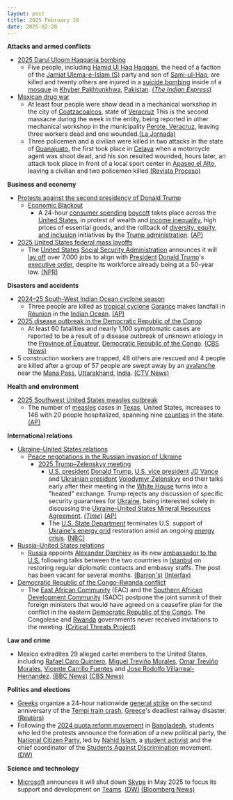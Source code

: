 ```yaml
---
layout: post
title: 2025 February 28
date: 2025-02-28
---
```



**Attacks and armed conflicts**

* [2025 Darul Uloom Haqqania bombing](https://en.wikipedia.org/wiki/2025_Darul_Uloom_Haqqania_bombing "2025 Darul Uloom Haqqania bombing")
  + Five people, including [Hamid Ul Haq Haqqani](https://en.wikipedia.org/wiki/Hamid_Ul_Haq_Haqqani "Hamid Ul Haq Haqqani"), the head of a faction of the [Jamiat Ulema-e-Islam (S)](https://en.wikipedia.org/wiki/Jamiat_Ulema-e-Islam_%28S%29 "Jamiat Ulema-e-Islam (S)") party and son of [Sami-ul-Haq](https://en.wikipedia.org/wiki/Sami-ul-Haq "Sami-ul-Haq"), are killed and twenty others are injured in a [suicide bombing](https://en.wikipedia.org/wiki/Suicide_bombing "Suicide bombing") inside of a [mosque](https://en.wikipedia.org/wiki/Mosque "Mosque") in [Khyber Pakhtunkhwa](https://en.wikipedia.org/wiki/Khyber_Pakhtunkhwa "Khyber Pakhtunkhwa"), [Pakistan](https://en.wikipedia.org/wiki/Pakistan "Pakistan"). [(*The Indian Express*)](https://indianexpress.com/article/pakistan/injured-blast-islamic-seminary-training-taliban-9861319/)
* [Mexican drug war](https://en.wikipedia.org/wiki/Mexican_drug_war "Mexican drug war")
  + At least four people were show dead in a mechanical workshop in the city of [Coatzacoalcos](https://en.wikipedia.org/wiki/Coatzacoalcos "Coatzacoalcos"), state of [Veracruz](https://en.wikipedia.org/wiki/Veracruz "Veracruz") This is the second massacre during the week in the entity, being reported in other mechanical workshop in the municipality [Perote, Veracruz](https://en.wikipedia.org/wiki/Perote%2C_Veracruz "Perote, Veracruz"), leaving three workers dead and one wounded.[(La Jornada)](https://www.jornada.com.mx/noticia/2025/02/26/estados/matan-a-tres-en-ataque-armado-en-taller-mecanico-de-veracruz)
  + Three policemen and a civilian were killed in two attacks in the state of [Guanajuato](https://en.wikipedia.org/wiki/Guanajuato "Guanajuato"), the first took place in [Celaya](https://en.wikipedia.org/wiki/Celaya "Celaya") when a motorcycle agent was shoot dead, and his son resulted wounded, hours later, an attack took place in front of a local sport center in [Apaseo el Alto](https://en.wikipedia.org/wiki/Apaseo_el_Alto "Apaseo el Alto"), leaving a civilian and two policemen killed.[(Revista Proceso)](https://www.proceso.com.mx/nacional/estados/2025/2/28/van-tres-policias-asesinados-en-ataques-armados-dirigidos-en-las-ultimas-24-horas-en-guanajuato-346462.html)

**Business and economy**

* [Protests against the second presidency of Donald Trump](https://en.wikipedia.org/wiki/Protests_against_the_second_presidency_of_Donald_Trump "Protests against the second presidency of Donald Trump")
  + [Economic Blackout](https://en.wikipedia.org/wiki/Economic_Blackout "Economic Blackout")
    - A 24-hour [consumer spending](https://en.wikipedia.org/wiki/Consumer_spending "Consumer spending") [boycott](https://en.wikipedia.org/wiki/Boycott "Boycott") takes place across the [United States](https://en.wikipedia.org/wiki/United_States "United States"), in protest of wealth and [income inequality](https://en.wikipedia.org/wiki/Income_distribution "Income distribution"), high prices of essential goods, and the rollback of [diversity, equity, and inclusion](https://en.wikipedia.org/wiki/Diversity%2C_equity%2C_and_inclusion "Diversity, equity, and inclusion") initiatives by the [Trump administration](https://en.wikipedia.org/wiki/Second_presidency_of_Donald_Trump "Second presidency of Donald Trump"). [(AP)](https://apnews.com/article/feb-28-economic-blackout-2025-d6b0bf2d1c989ee3071016e36598d76c)
* [2025 United States federal mass layoffs](https://en.wikipedia.org/wiki/2025_United_States_federal_mass_layoffs "2025 United States federal mass layoffs")
  + The [United States](https://en.wikipedia.org/wiki/United_States "United States") [Social Security Administration](https://en.wikipedia.org/wiki/Social_Security_Administration "Social Security Administration") announces it will [lay off](https://en.wikipedia.org/wiki/Layoff "Layoff") over 7,000 jobs to align with [President](https://en.wikipedia.org/wiki/U.S._President "U.S. President") [Donald Trump](https://en.wikipedia.org/wiki/Donald_Trump "Donald Trump")'s [executive order](https://en.wikipedia.org/wiki/Executive_order "Executive order"), despite its workforce already being at a 50-year low. [(NPR)](https://www.npr.org/2025/02/28/nx-s1-5296986/trump-worker-cuts-social-security-administration)

**Disasters and accidents**

* [2024–25 South-West Indian Ocean cyclone season](https://en.wikipedia.org/wiki/2024%E2%80%9325_South-West_Indian_Ocean_cyclone_season "2024–25 South-West Indian Ocean cyclone season")
  + Three people are killed as [tropical cyclone](https://en.wikipedia.org/wiki/Tropical_cyclone "Tropical cyclone") [Garance](https://en.wikipedia.org/wiki/2024%E2%80%9325_South-West_Indian_Ocean_cyclone_season#Intense_Tropical_Cyclone_Garance "2024–25 South-West Indian Ocean cyclone season") makes landfall in [Réunion](https://en.wikipedia.org/wiki/R%C3%A9union "Réunion") in the [Indian Ocean](https://en.wikipedia.org/wiki/Indian_Ocean "Indian Ocean"). [(AP)](https://apnews.com/article/reunion-island-cyclone-garance-damages-d20ddf429639502e67f97089626bc7ec)
* [2025 disease outbreak in the Democratic Republic of the Congo](https://en.wikipedia.org/wiki/2025_disease_outbreak_in_the_Democratic_Republic_of_the_Congo "2025 disease outbreak in the Democratic Republic of the Congo")
  + At least 60 fatalities and nearly 1,100 symptomatic cases are reported to be a result of a disease outbreak of unknown etiology in the [Province of Équateur](https://en.wikipedia.org/wiki/Province_of_%C3%89quateur "Province of Équateur"), [Democratic Republic of the Congo](https://en.wikipedia.org/wiki/Democratic_Republic_of_the_Congo "Democratic Republic of the Congo"). [(CBS News)](https://www.cbsnews.com/news/congo-mystery-disease-deaths-who-investigation-deepens/)
* 5 construction workers are trapped, 48 others are rescued and 4 people are killed after a group of 57 people are swept away by an [avalanche](https://en.wikipedia.org/wiki/Avalanche "Avalanche") near the [Mana Pass](https://en.wikipedia.org/wiki/Mana_Pass "Mana Pass"), [Uttarakhand](https://en.wikipedia.org/wiki/Uttarakhand "Uttarakhand"), [India](https://en.wikipedia.org/wiki/India "India"). [(CTV News)](https://www.ctvnews.ca/world/article/at-least-4-construction-workers-are-killed-in-an-avalanche-in-northern-india/)

**Health and environment**

* [2025 Southwest United States measles outbreak](https://en.wikipedia.org/wiki/2025_Southwest_United_States_measles_outbreak "2025 Southwest United States measles outbreak")
  + The number of [measles](https://en.wikipedia.org/wiki/Measles "Measles") cases in [Texas](https://en.wikipedia.org/wiki/Texas "Texas"), United States, increases to 146 with 20 people hospitalized, spanning nine [counties](https://en.wikipedia.org/wiki/List_of_counties_in_Texas "List of counties in Texas") in the state. [(AP)](https://apnews.com/article/measles-outbreak-texas-vaccination-rfk-7e1df8310d6e139010ab7f4e4069c199)

**International relations**

* [Ukraine–United States relations](https://en.wikipedia.org/wiki/Ukraine%E2%80%93United_States_relations "Ukraine–United States relations")
  + [Peace negotiations in the Russian invasion of Ukraine](https://en.wikipedia.org/wiki/Peace_negotiations_in_the_Russian_invasion_of_Ukraine "Peace negotiations in the Russian invasion of Ukraine")
    - [2025 Trump–Zelenskyy meeting](https://en.wikipedia.org/wiki/2025_Trump%E2%80%93Zelenskyy_meeting "2025 Trump–Zelenskyy meeting")
      * [U.S. president](https://en.wikipedia.org/wiki/U.S._president "U.S. president") [Donald Trump](https://en.wikipedia.org/wiki/Donald_Trump "Donald Trump"), [U.S. vice president](https://en.wikipedia.org/wiki/U.S._vice_president "U.S. vice president") [JD Vance](https://en.wikipedia.org/wiki/JD_Vance "JD Vance") and [Ukrainian president](https://en.wikipedia.org/wiki/President_of_Ukraine "President of Ukraine") [Volodymyr Zelenskyy](https://en.wikipedia.org/wiki/Volodymyr_Zelenskyy "Volodymyr Zelenskyy") end their talks early after their meeting in the [White House](https://en.wikipedia.org/wiki/White_House "White House") turns into a "heated" exchange. Trump rejects any discussion of specific security guarantees for [Ukraine](https://en.wikipedia.org/wiki/Ukraine "Ukraine"), being interested solely in discussing the [Ukraine–United States Mineral Resources Agreement](https://en.wikipedia.org/wiki/Ukraine%E2%80%93United_States_Mineral_Resources_Agreement "Ukraine–United States Mineral Resources Agreement"). [(*Time*)](https://time.com/7262883/trump-zelensky-meeting/) [(AP)](https://apnews.com/article/zelenskyy-security-guarantees-trump-meeting-washington-eebdf97b663c2cdc9e51fa346b09591d)
      * The [U.S. State Department](https://en.wikipedia.org/wiki/United_States_Department_of_State "United States Department of State") terminates U.S. support of [Ukraine's energy grid](https://en.wikipedia.org/wiki/Energy_in_Ukraine "Energy in Ukraine") restoration amid an ongoing [energy crisis](https://en.wikipedia.org/wiki/Ukrainian_energy_crisis "Ukrainian energy crisis"). [(NBC)](https://www.nbcnews.com/politics/state-department-terminates-us-support-ukraine-energy-grid-restoration-rcna194259)
* [Russia–United States relations](https://en.wikipedia.org/wiki/Russia%E2%80%93United_States_relations "Russia–United States relations")
  + [Russia](https://en.wikipedia.org/wiki/Russia "Russia") appoints [Alexander Darchiev](https://en.wikipedia.org/wiki/Alexander_Darchiev "Alexander Darchiev") as its new [ambassador to the U.S.](https://en.wikipedia.org/wiki/List_of_ambassadors_of_Russia_to_the_United_States "List of ambassadors of Russia to the United States") following talks between the two countries in [Istanbul](https://en.wikipedia.org/wiki/Istanbul "Istanbul") on restoring regular diplomatic contacts and embassy staffs. The post has been vacant for several months. [(Barron's)](https://www.barrons.com/news/russia-names-new-ambassador-to-us-after-istanbul-talks-e9993f36) [(Interfax)](https://interfax.com/newsroom/top-stories/110109/)
* [Democratic Republic of the Congo–Rwanda conflict](https://en.wikipedia.org/wiki/Democratic_Republic_of_the_Congo%E2%80%93Rwanda_conflict_%282022%E2%80%93present%29 "Democratic Republic of the Congo–Rwanda conflict (2022–present)")
  + The [East African Community](https://en.wikipedia.org/wiki/East_African_Community "East African Community") (EAC) and the [Southern African Development Community](https://en.wikipedia.org/wiki/Southern_African_Development_Community "Southern African Development Community") (SADC) postpone the joint summit of their foreign ministers that would have agreed on a ceasefire plan for the conflict in the eastern [Democratic Republic of the Congo](https://en.wikipedia.org/wiki/Democratic_Republic_of_the_Congo "Democratic Republic of the Congo"). The Congolese and [Rwanda](https://en.wikipedia.org/wiki/Rwanda "Rwanda") governments never received invitations to the meeting. [(Critical Threats Project)](https://www.criticalthreats.org/briefs/congo-war-security-review/congo-war-security-review-february-28-2025)

**Law and crime**

* Mexico extradites 29 alleged cartel members to the United States, including [Rafael Caro Quintero](https://en.wikipedia.org/wiki/Rafael_Caro_Quintero "Rafael Caro Quintero"), [Miguel Treviño Morales](https://en.wikipedia.org/wiki/Miguel_Trevi%C3%B1o_Morales "Miguel Treviño Morales"), [Omar Treviño Morales](https://en.wikipedia.org/wiki/Omar_Trevi%C3%B1o_Morales "Omar Treviño Morales"), [Vicente Carrillo Fuentes](https://en.wikipedia.org/wiki/Vicente_Carrillo_Fuentes "Vicente Carrillo Fuentes") and [Jose Rodolfo Villarreal-Hernandez](https://en.wikipedia.org/wiki/Jose_Rodolfo_Villarreal-Hernandez "Jose Rodolfo Villarreal-Hernandez"). [(BBC News)](https://www.bbc.com/news/articles/cx2995y25lyo) [(CBS News)](https://www.cbsnews.com/texas/news/cartel-boss-el-gato-extradited-us-2013-north-texas-murder/)

**Politics and elections**

* [Greeks](https://en.wikipedia.org/wiki/Greeks "Greeks") organize a 24-hour nationwide [general strike](https://en.wikipedia.org/wiki/General_strike "General strike") on the second anniversary of the [Tempi train crash](https://en.wikipedia.org/wiki/Tempi_train_crash "Tempi train crash"), [Greece](https://en.wikipedia.org/wiki/Greece "Greece")'s deadliest railway disaster. [(Reuters)](https://www.reuters.com/world/europe/greece-standstill-ahead-mass-protest-anniversary-deadly-train-crash-2025-02-28/)
* Following the [2024 quota reform movement](https://en.wikipedia.org/wiki/2024_Bangladesh_quota_reform_movement "2024 Bangladesh quota reform movement") in [Bangladesh](https://en.wikipedia.org/wiki/Bangladesh "Bangladesh"), students who led the protests announce the formation of a new political party, the [National Citizen Party](https://en.wikipedia.org/wiki/National_Citizen_Party_%28Bangladesh%29 "National Citizen Party (Bangladesh)"), led by [Nahid Islam](https://en.wikipedia.org/wiki/Nahid_Islam "Nahid Islam"), a [student activist](https://en.wikipedia.org/wiki/Student_activist "Student activist") and the chief coordinator of the [Students Against Discrimination](https://en.wikipedia.org/wiki/Students_Against_Discrimination "Students Against Discrimination") movement. [(DW)](https://www.dw.com/en/bangladesh-students-launch-new-party-to-shake-up-politics/a-71786361)

**Science and technology**

* [Microsoft](https://en.wikipedia.org/wiki/Microsoft "Microsoft") announces it will shut down [Skype](https://en.wikipedia.org/wiki/Skype "Skype") in May 2025 to focus its support and development on [Teams](https://en.wikipedia.org/wiki/Microsoft_Teams "Microsoft Teams"). [(DW)](https://www.dw.com/en/microsoft-to-retire-skype-in-favor-of-teams/a-71786197) [(Bloomberg News)](https://www.bloomberg.com/news/articles/2025-02-28/microsoft-msft-to-shut-down-skype-as-zoom-teams-dominate-video-calls)
